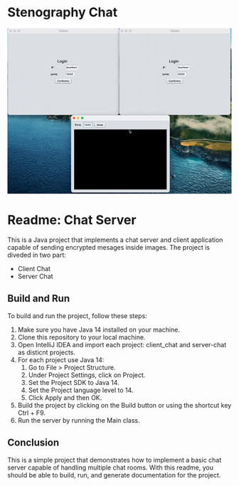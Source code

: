 # Stenography Chat

![Demo](./docs/img/demo.gif)

# Readme: Chat Server

This is a Java project that implements a chat server and client application capable of sending encrypted mesages inside images. The project is diveded in two part:
- Client Chat
- Server Chat


## Build and Run

To build and run the project, follow these steps:

1. Make sure you have Java 14 installed on your machine.
2. Clone this repository to your local machine.
3. Open IntelliJ IDEA and import each project: client_chat and server-chat as disticnt projects.
4. For each project use Java 14:
   1. Go to File > Project Structure.
   2. Under Project Settings, click on Project.
   3. Set the Project SDK to Java 14.
   4. Set the Project language level to 14.
   5. Click Apply and then OK.
5. Build the project by clicking on the Build button or using the shortcut key Ctrl + F9.
6. Run the server by running the Main class.

## Conclusion

This is a simple project that demonstrates how to implement a basic chat server capable of handling multiple chat rooms. With this readme, you should be able to build, run, and generate documentation for the project.
